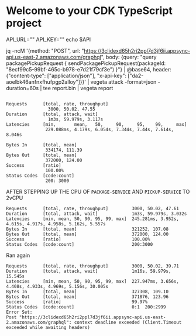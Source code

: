 # Welcome to your CDK TypeScript project

API_URL=""
API_KEY=""
echo $API

jq -ncM '{method: "POST", url: "https://3clidexd65h2ri2ppl7d3jf6ii.appsync-api.us-east-2.amazonaws.com/graphql", body: {query: "query packagePickupRequest {
sendPackagePickupRequest(packageId: \"8ecf99c5-99bf-465c-b978-e7d21f79cf3e\")
}"} | @base64, header: {"content-type": ["application/json"], "x-api-key": ["da2-aoelbk46anfnxfhufpgp2alloy"]}}' | vegeta attack -format=json -duration=60s | tee report.bin | vegeta report

```

Requests      [total, rate, throughput]
                3000, 50.02, 47.55
Duration      [total, attack, wait]
                1m3s, 59.979s, 3.117s
Latencies     [min,       mean,   50,     90,     95,    99,     max]
               229.088ms, 4.179s, 6.054s, 7.344s, 7.44s, 7.614s, 8.046s

Bytes In      [total, mean]
               334174, 111.39
Bytes Out     [total, mean]
               372000, 124.00
Success       [ratio]
               100.00%
Status Codes  [code:count]
               200: 3000
```

AFTER STEPPING UP THE CPU OF `PACKAGE-SERVICE` AND `PICKUP-SERVICE` TO 2vCPU

```
Requests      [total, rate, throughput]         3000, 50.02, 47.61
Duration      [total, attack, wait]             1m3s, 59.979s, 3.032s
Latencies     [min, mean, 50, 90, 95, 99, max]  245.281ms, 3.952s, 4.615s, 4.917s, 4.958s, 5.162s, 5.557s
Bytes In      [total, mean]                     321252, 107.08
Bytes Out     [total, mean]                     372000, 124.00
Success       [ratio]                           100.00%
Status Codes  [code:count]                      200:3000

```

Ran again

```
Requests      [total, rate, throughput]         3000, 50.02, 39.71
Duration      [total, attack, wait]             1m16s, 59.979s, 15.545s
Latencies     [min, mean, 50, 90, 95, 99, max]  227.947ms, 3.656s, 4.408s, 4.933s, 4.969s, 5.156s, 30.005s
Bytes In      [total, mean]                     327308, 109.10
Bytes Out     [total, mean]                     371876, 123.96
Success       [ratio]                           99.97%
Status Codes  [code:count]                      0:1  200:2999
Error Set:
Post "https://3clidexd65h2ri2ppl7d3jf6ii.appsync-api.us-east-2.amazonaws.com/graphql": context deadline exceeded (Client.Timeout exceeded while awaiting headers)
```
